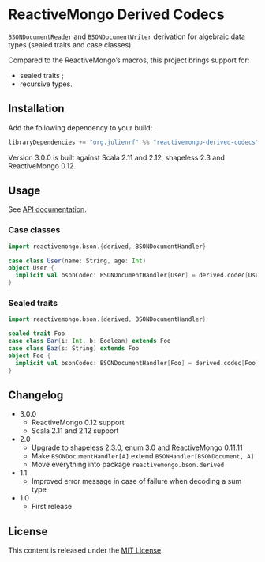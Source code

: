 # ReactiveMongo Derived Codecs

`BSONDocumentReader` and `BSONDocumentWriter` derivation for algebraic data types (sealed traits and case classes).

Compared to the ReactiveMongo’s macros, this project brings support for:
- sealed traits ;
- recursive types.

## Installation

Add the following dependency to your build:

~~~ scala
libraryDependencies += "org.julienrf" %% "reactivemongo-derived-codecs" % "3.0.0"
~~~

Version 3.0.0 is built against Scala 2.11 and 2.12, shapeless 2.3 and ReactiveMongo 0.12.

## Usage

See [API documentation](http://julienrf.github.io/reactivemongo-derived-codecs/3.0.0/api/).

### Case classes

~~~ scala
import reactivemongo.bson.{derived, BSONDocumentHandler}

case class User(name: String, age: Int)
object User {
  implicit val bsonCodec: BSONDocumentHandler[User] = derived.codec[User]
}
~~~

### Sealed traits

~~~ scala
import reactivemongo.bson.{derived, BSONDocumentHandler}

sealed trait Foo
case class Bar(i: Int, b: Boolean) extends Foo
case class Baz(s: String) extends Foo
object Foo {
  implicit val bsonCodec: BSONDocumentHandler[Foo] = derived.codec[Foo]
}
~~~

## Changelog

- 3.0.0
    - ReactiveMongo 0.12 support
    - Scala 2.11 and 2.12 support
- 2.0
    - Upgrade to shapeless 2.3.0, enum 3.0 and ReactiveMongo 0.11.11
    - Make `BSONDocumentHandler[A]` extend `BSONHandler[BSONDocument, A]`
    - Move everything into package `reactivemongo.bson.derived`
- 1.1
    - Improved error message in case of failure when decoding a sum type
- 1.0
    - First release

## License

This content is released under the [MIT License](http://opensource.org/licenses/mit-license.php).
